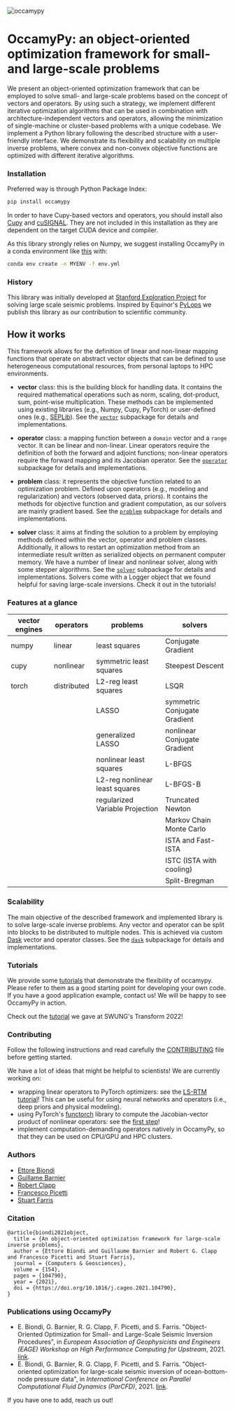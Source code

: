 ![occamypy](readme_img/logo192.png)

# OccamyPy: an object-oriented optimization framework for small- and large-scale problems

We present an object-oriented optimization framework that can be employed to solve
small- and large-scale problems based on the concept of vectors and operators.
By using such a strategy, we implement different iterative optimization algorithms
that can be used in combination with architecture-independent vectors and operators,
allowing the minimization of single-machine or cluster-based problems with a unique codebase.
We implement a Python library following the described structure with a user-friendly interface.
We demonstrate its flexibility and scalability on multiple inverse problems,
where convex and non-convex objective functions are optimized with different iterative algorithms.

### Installation
Preferred way is through Python Package Index:
```bash
pip install occamypy
```
In order to have Cupy-based vectors and operators, you should install also [Cupy](https://docs.cupy.dev/en/stable/install.html#install-cupy) and [cuSIGNAL](https://github.com/rapidsai/cusignal#installation).
They are not included in this installation as they are dependent on the target CUDA device and compiler.

As this library strongly relies on Numpy, we suggest installing OccamyPy in a conda environment like [this](./envs/env.yml) with:
```bash
conda env create -n MYENV -f env.yml
```

### History
This library was initially developed at
[Stanford Exploration Project](http://zapad.stanford.edu/ettore88/python-solver)
for solving large scale seismic problems.
Inspired by Equinor's [PyLops](https://github.com/equinor/pylops)
we publish this library as our contribution to scientific community.

## How it works
This framework allows for the definition of linear and non-linear mapping functions that
operate on abstract vector objects that can be defined to use
heterogeneous computational resources, from personal laptops to HPC environments.

- **vector** class: this is the building block for handling data. It contains the required
mathematical operations such as norm, scaling, dot-product, sum, point-wise multiplication.
These methods can be implemented using existing libraries (e.g., Numpy, Cupy, PyTorch) or
user-defined ones (e.g., [SEPLib](http://sepwww.stanford.edu/doku.php?id=sep:software:seplib)).
See the [`vector`](./occamypy/vector) subpackage for details and implementations.

- **operator** class: a mapping function between a `domain` vector and a `range` vector.
It  can be linear and non-linear.
Linear operators require the definition of both the forward and adjoint functions;
non-linear operators require the forward mapping and its Jacobian operator.
See the [`operator`](./occamypy/operator) subpackage for details and implementations.

- **problem** class: it represents the objective function related to  an optimization problem.
Defined upon operators (e.g., modeling and regularization) and vectors (observed data, priors).
It contains the methods for objective function and gradient computation, as our solvers are mainly gradient based.
See the [`problem`](./occamypy/problem) subpackage for details and implementations.

- **solver** class: it aims at finding the solution to a problem by employing methods
defined within the vector, operator and problem classes.
Additionally, it allows to restart an optimization method from an intermediate result
written as serialized objects on permanent computer memory.
We have a number of linear and nonlinear solver, along with some stepper algorithms.
See the [`solver`](./occamypy/solver) subpackage for details and implementations.
Solvers come with a Logger object that we found helpful for saving large-scale inversions. Check it out in the tutorials!

### Features at a glance

| vector engines | operators | problems | solvers |
|-|-|-|-|
| numpy | linear      | least squares                   | Conjugate Gradient           |
| cupy  | nonlinear   | symmetric least squares         | Steepest Descent             |
| torch | distributed | L2-reg least squares            | LSQR                         |
|       |             | LASSO                           | symmetric Conjugate Gradient |
|       |             | generalized LASSO               | nonlinear Conjugate Gradient |
|       |             | nonlinear least squares         | L-BFGS                       |
|       |             | L2-reg nonlinear least squares  | L-BFGS-B                     |
|       |             | regularized Variable Projection | Truncated Newton             |
|       |             |                                 | Markov Chain Monte Carlo     |
|       |             |                                 | ISTA and Fast-ISTA           |
|       |             |                                 | ISTC (ISTA with cooling)     |
|       |             |                                 | Split-Bregman                |

### Scalability
The main objective of the described framework and implemented library is to solve large-scale inverse problems.
Any vector and operator can be split into blocks to be distributed to multiple nodes.
This is achieved via custom [Dask](https://dask.org/) vector and operator classes.
See the [`dask`](./occamypy/dask) subpackage for details and implementations.

### Tutorials
We provide some [tutorials](./tutorials) that demonstrate the flexibility of occamypy.
Please refer to them as a good starting point for developing your own code.
If you have a good application example, contact us! We will be happy to see OccamyPy in action.

Check out the [tutorial](https://curvenote.com/@swung/transform-2022-occamypy-an-oo-optimizaton-library/overview) we gave at SWUNG's Transform 2022!

### Contributing
Follow the following instructions and read carefully the [CONTRIBUTING](CONTRIBUTING.md) file before getting started.

We have a lot of ideas that might be helpful to scientists!
We are currently working on:
* wrapping linear operators to PyTorch optimizers: see the [LS-RTM tutorial](./tutorials/2D%20LS-RTM%20with%20devito%20and%20Automatic%20Differentiation.ipynb)!
This can be useful for using neural networks and operators (i.e., deep priors and physical modeling).
* using PyTorch's [functorch](https://github.com/pytorch/functorch) library to compute the Jacobian-vector product of nonlinear operators: see the [first step](tutorials/Automatic%20Differentiation%20for%20nonlinear%20operators.ipynb)!
* implement computation-demanding operators natively in OccamyPy, so that they can be used on CPU/GPU and HPC clusters.

### Authors
 - [Ettore Biondi](https://github.com/biondiettore)
 - [Guillame Barnier](https://github.com/gbarnier)
 - [Robert Clapp](http://zapad.stanford.edu/bob)
 - [Francesco Picetti](https://github.com/fpicetti)
 - [Stuart Farris](http://zapad.stanford.edu/sfarris)

### Citation
```
@article{biondi2021object,
  title = {An object-oriented optimization framework for large-scale inverse problems},
  author = {Ettore Biondi and Guillaume Barnier and Robert G. Clapp and Francesco Picetti and Stuart Farris},
  journal = {Computers & Geosciences},
  volume = {154},
  pages = {104790},
  year = {2021},
  doi = {https://doi.org/10.1016/j.cageo.2021.104790},
}
```

### Publications using OccamyPy

* E. Biondi, G. Barnier, R. G. Clapp, F. Picetti, and S. Farris. "Object-Oriented Optimization for Small- and Large-Scale Seismic Inversion Procedures", in _European Association of Geophysicists and Engineers (EAGE) Workshop on High Performance Computing for Upstream_, 2021. [link](https://doi.org/10.3997/2214-4609.202181003).
* E. Biondi, G. Barnier, R. G. Clapp, F. Picetti, and S. Farris. "Object-oriented optimization for large-scale seismic inversion of ocean-bottom-node pressure data", in _International Conference on Parallel Computational Fluid Dynamics (ParCFD)_, 2021. [link](https://parcfd2020.sciencesconf.org/345756).

If you have one to add, reach us out!

